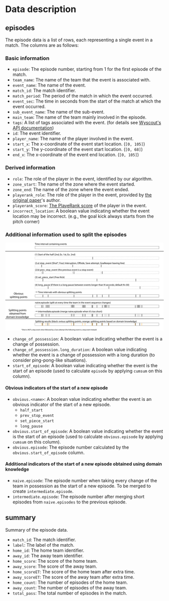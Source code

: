 # Data description

## episodes

The episode data is a list of rows, each representing a single event in a match. The columns are as follows:

### Basic information

- `episode`: The episode number, starting from 1 for the first episode of the match.
- `team_name`: The name of the team that the event is associated with.
- `event_name`: The name of the event.
- `match_id`: The match identifier.
- `match_period`: The period of the match in which the event occurred.
- `event_sec`: The time in seconds from the start of the match at which the event occurred.
- `sub_event_name`: The name of the sub-event.
- `main_team`: The name of the team mainly involved in the episode.
- `tags`: A list of tags associated with the event. (for details see [Wyscout's API documentation](https://support.wyscout.com/matches-wyid-events#10-available-tag-ids))
- `id`: The event identifier.
- `player_name`: The name of the player involved in the event.
- `start_x`: The x-coordinate of the event start location. (`[0, 105]`)
- `start_y`: The y-coordinate of the event start location. (`[0, 68]`)
- `end_x`: The x-coordinate of the event end location. (`[0, 105]`)

### Derived information
- `role`: The role of the player in the event, identified by our algorithm.
- `zone_start`: The name of the zone where the event started.
- `zone_end`: The name of the zone where the event ended.
- `playerank_role`: The role of the player in the event, provided by [the original paper](https://www.nature.com/articles/s41597-019-0247-7)'s author.
- `playerank_score`: [The PlayeRank score](https://dl.acm.org/doi/10.1145/3343172) of the player in the event.
- `incorrect_location`: A boolean value indicating whether the event location may be incorrect. (e.g., the goal kick always starts from the pitch corner)

### Additional information used to split the episodes

![episode-split.png](./episode-split.png)

- `change_of_possession`: A boolean value indicating whether the event is a change of possession.
- `change_of_possession.long_duration`: A boolean value indicating whether the event is a change of possession with a long duration (to consider ping-pong-like situations).
- `start_of_episode`: A boolean value indicating whether the event is the start of an episode (used to calculate `episode` by applying `cumsum` on this column).

#### Obvious indicators of the start of a new episode
- `obvious.<name>`: A boolean value indicating whether the event is an obvious indicator of the start of a new episode.
    - `half_start`
    - `prev_stop_event`
    - `set_piece_start`
    - `long_pause`
- `obvious.start_of_episode`: A boolean value indicating whether the event is the start of an episode (used to calculate `obvious.episode` by applying `cumsum` on this column).
- `obvious.episode`: The episode number calculated by the `obvious.start_of_episode` column.


#### Additional indicators of the start of a new episode obtained using domain knowledge

- `naive.episode`: The episode number when taking every change of the team in possession as the start of a new episode. To be merged to create `intermediate.episode`.
- `intermediate.episode`: The episode number after merging short episodes from `naive.episodes` to the previous episode.


## summary

Summary of the episode data.

- `match_id`: The match identifier.
- `label`: The label of the match.
- `home_id`: The home team identifier.
- `away_id`: The away team identifier.
- `home_score`: The score of the home team.
- `away_score`: The score of the away team.
- `home_scoreET`: The score of the home team after extra time.
- `away_scoreET`: The score of the away team after extra time.
- `home_count`: The number of episodes of the home team.
- `away_count`: The number of episodes of the away team.
- `total_pass`: The total number of episodes in the match.
